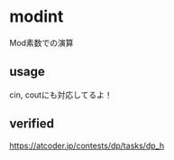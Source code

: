 # modint
Mod素数での演算
## usage
cin, coutにも対応してるよ！
## verified
https://atcoder.jp/contests/dp/tasks/dp_h
